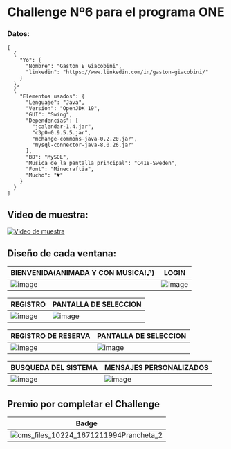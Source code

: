 # Challenge Nº6 para el programa ONE 
### Datos:
```
[
  {
    "Yo": {
      "Nombre": "Gaston E Giacobini",
      "linkedin": "https://www.linkedin.com/in/gaston-giacobini/"
    }
  },
  {
    "Elementos usados": {
      "Lenguaje": "Java",
      "Version": "OpenJDK 19",
      "GUI": "Swing",
      "Dependencias": [
        "jcalendar-1.4.jar",
        "c3p0-0.9.5.5.jar",
        "mchange-commons-java-0.2.20.jar",
        "mysql-connector-java-8.0.26.jar"
      ],
      "BD": "MySQL",
      "Musica de la pantalla principal": "C418-Sweden",
      "Font": "Minecraftia",
      "Mucho": "♥"
    }
  }
]
```

## Video de muestra:

[![Video de muestra](https://img.youtube.com/vi/eLAJX-R8t8M/0.jpg)](https://www.youtube.com/watch?v=eLAJX-R8t8M)


## Diseño de cada ventana:

| BIENVENIDA(ANIMADA Y CON MUSICA!♪) | LOGIN |
| ----------- | ----------- | 
|![image](https://user-images.githubusercontent.com/77559010/217989465-a9b07471-0531-477b-971f-c726f445a3e6.png)|![image](https://user-images.githubusercontent.com/77559010/217989502-dd6c3453-c4dd-4ead-bb2f-a99a787fa2cd.png)|

| REGISTRO | PANTALLA DE SELECCION |
| ----------- | ----------- | 
|![image](https://user-images.githubusercontent.com/77559010/217989573-838a5177-1486-48e0-9c52-701b073b2a21.png)|![image](https://user-images.githubusercontent.com/77559010/217989848-18c0b625-ef1b-4354-95aa-32a15b6359c9.png)|

| REGISTRO DE RESERVA | PANTALLA DE SELECCION |
| ----------- | ----------- | 
|![image](https://user-images.githubusercontent.com/77559010/217989950-61ad0e57-bc9c-46b3-9946-5aa4d9612c80.png)|![image](https://user-images.githubusercontent.com/77559010/217990054-6ccb4051-07ac-4ed2-884c-9501a83caa27.png)|

| BUSQUEDA DEL SISTEMA | MENSAJES PERSONALIZADOS |
| ----------- | ----------- | 
|![image](https://user-images.githubusercontent.com/77559010/217990170-0c26e5a6-db4b-4f62-afeb-ad2858b5a02b.png)|![image](https://user-images.githubusercontent.com/77559010/217990276-74e2b508-668e-4508-bdd2-caa72340e03f.png)|


## Premio por completar el Challenge 

| Badge |
| ----------- |
| ![cms_files_10224_1671211994Prancheta_2](https://user-images.githubusercontent.com/77559010/217991747-52a5c799-e13b-4193-b001-815db0353e6e.png)|
